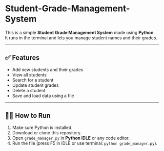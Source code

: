 # Student-Grade-Management-System

This is a simple **Student Grade Management System** made using **Python**.  
It runs in the terminal and lets you manage student names and their grades.

---

## ✅ Features

- Add new students and their grades
- View all students
- Search for a student
- Update student grades
- Delete a student
- Save and load data using a file

---

## 🧑‍💻 How to Run

1. Make sure Python is installed.
2. Download or clone this repository.
3. Open `grade_manager.py` in **Python IDLE** or any code editor.
4. Run the file (press F5 in IDLE or use terminal: `python grade_manager.py`).
